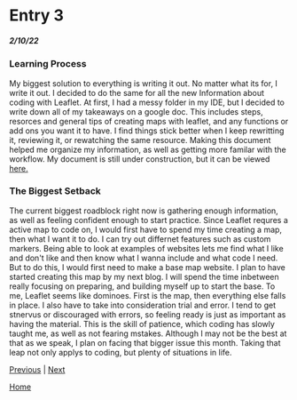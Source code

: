 # Entry 3
##### 2/10/22
### Learning Process
  My biggest solution to everything is writing it out. No matter what its for, I write it out. I decided to do the same for all the new Information about coding with Leaflet. At first, I had a messy folder in my IDE, but I decided to write down all of my takeaways on a google doc. This includes steps, resorces and general tips of creating maps with leaflet, and any functions or add ons you want it to have. I find things stick better when I keep rewritting it, reviewing it, or rewatching the same resource. Making this document helped me organize my information, as well as getting more familar with the workflow. My document is still under construction, but it can be viewed [here.](https://docs.google.com/document/d/18fefLc6nQL6y_yu4SGAUnliXsFcpn5lnHqkHvMBBpSg/edit?usp=sharing)
  ### The Biggest Setback
  The current biggest roadblock right now is gathering enough information, as well as feeling confident enough to start practice. Since Leaflet requres a active map to code on, I would first have to spend my time creating a map, then what I want it to do. I can try out differnet features such as custom markers. Being able to look at examples of websites lets me find what I like and don't like and then know what I wanna include and what code I need. But to do this, I would first need to make a base map website. I plan to have started creating this map by my next blog. I will spend the time inbetween really focusing on preparing, and building myself up to start the base. To me, Leaflet seems like dominoes. First is the map, then everything else falls in place. I also have to take into consideration trial and error. I tend to get stnervus or discouraged with errors, so feeling ready is just as important as having the material. This is the skill of patience, which coding has slowly taught me, as well as not fearing mstakes. Although I may not be the best at that as we speak, I plan on facing that bigger issue this month. Taking that leap not only applys to coding, but plenty of situations in life.


[Previous](entry02.md) | [Next](entry04.md)

[Home](../README.md)
